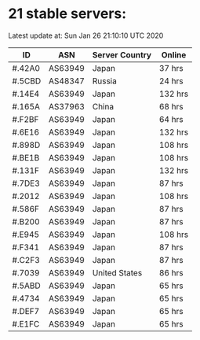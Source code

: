 # 21 stable servers:

Latest update at: Sun Jan 26 21:10:10 UTC 2020

| ID | ASN | Server Country | Online |
| -- | --- | -------------- | ------ |
| #.42A0 | AS63949 | Japan | 37 hrs |
| #.5CBD | AS48347 | Russia | 24 hrs |
| #.14E4 | AS63949 | Japan | 132 hrs |
| #.165A | AS37963 | China | 68 hrs |
| #.F2BF | AS63949 | Japan | 64 hrs |
| #.6E16 | AS63949 | Japan | 132 hrs |
| #.898D | AS63949 | Japan | 108 hrs |
| #.BE1B | AS63949 | Japan | 108 hrs |
| #.131F | AS63949 | Japan | 132 hrs |
| #.7DE3 | AS63949 | Japan | 87 hrs |
| #.2012 | AS63949 | Japan | 108 hrs |
| #.586F | AS63949 | Japan | 87 hrs |
| #.B200 | AS63949 | Japan | 87 hrs |
| #.E945 | AS63949 | Japan | 108 hrs |
| #.F341 | AS63949 | Japan | 87 hrs |
| #.C2F3 | AS63949 | Japan | 87 hrs |
| #.7039 | AS63949 | United States | 86 hrs |
| #.5ABD | AS63949 | Japan | 65 hrs |
| #.4734 | AS63949 | Japan | 65 hrs |
| #.DEF7 | AS63949 | Japan | 65 hrs |
| #.E1FC | AS63949 | Japan | 65 hrs |

